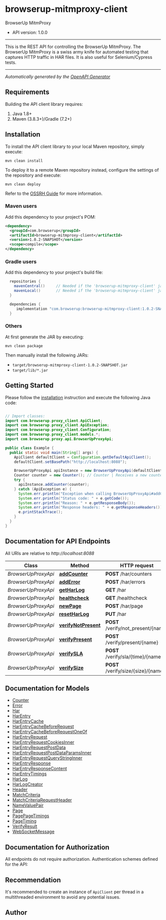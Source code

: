 # browserup-mitmproxy-client

BrowserUp MitmProxy
- API version: 1.0.0

___
This is the REST API for controlling the BrowserUp MitmProxy.
The BrowserUp MitmProxy is a swiss army knife for automated testing that
captures HTTP traffic in HAR files. It is also useful for Selenium/Cypress tests.
___



*Automatically generated by the [OpenAPI Generator](https://openapi-generator.tech)*


## Requirements

Building the API client library requires:
1. Java 1.8+
2. Maven (3.8.3+)/Gradle (7.2+)

## Installation

To install the API client library to your local Maven repository, simply execute:

```shell
mvn clean install
```

To deploy it to a remote Maven repository instead, configure the settings of the repository and execute:

```shell
mvn clean deploy
```

Refer to the [OSSRH Guide](http://central.sonatype.org/pages/ossrh-guide.html) for more information.

### Maven users

Add this dependency to your project's POM:

```xml
<dependency>
  <groupId>com.browserup</groupId>
  <artifactId>browserup-mitmproxy-client</artifactId>
  <version>1.0.2-SNAPSHOT</version>
  <scope>compile</scope>
</dependency>
```

### Gradle users

Add this dependency to your project's build file:

```groovy
  repositories {
    mavenCentral()     // Needed if the 'browserup-mitmproxy-client' jar has been published to maven central.
    mavenLocal()       // Needed if the 'browserup-mitmproxy-client' jar has been published to the local maven repo.
  }

  dependencies {
     implementation "com.browserup:browserup-mitmproxy-client:1.0.2-SNAPSHOT"
  }
```

### Others

At first generate the JAR by executing:

```shell
mvn clean package
```

Then manually install the following JARs:

* `target/browserup-mitmproxy-client-1.0.2-SNAPSHOT.jar`
* `target/lib/*.jar`

## Getting Started

Please follow the [installation](#installation) instruction and execute the following Java code:

```java

// Import classes:
import com.browserup.proxy_client.ApiClient;
import com.browserup.proxy_client.ApiException;
import com.browserup.proxy_client.Configuration;
import com.browserup.proxy_client.models.*;
import com.browserup.proxy.api.BrowserUpProxyApi;

public class Example {
  public static void main(String[] args) {
    ApiClient defaultClient = Configuration.getDefaultApiClient();
    defaultClient.setBasePath("http://localhost:8088");

    BrowserUpProxyApi apiInstance = new BrowserUpProxyApi(defaultClient);
    Counter counter = new Counter(); // Counter | Receives a new counter to add. The counter is stored, under the hood, in an array in the har under the _counters key
    try {
      apiInstance.addCounter(counter);
    } catch (ApiException e) {
      System.err.println("Exception when calling BrowserUpProxyApi#addCounter");
      System.err.println("Status code: " + e.getCode());
      System.err.println("Reason: " + e.getResponseBody());
      System.err.println("Response headers: " + e.getResponseHeaders());
      e.printStackTrace();
    }
  }
}

```

## Documentation for API Endpoints

All URIs are relative to *http://localhost:8088*

Class | Method | HTTP request | Description
------------ | ------------- | ------------- | -------------
*BrowserUpProxyApi* | [**addCounter**](docs/BrowserUpProxyApi.md#addCounter) | **POST** /har/counters | 
*BrowserUpProxyApi* | [**addError**](docs/BrowserUpProxyApi.md#addError) | **POST** /har/errors | 
*BrowserUpProxyApi* | [**getHarLog**](docs/BrowserUpProxyApi.md#getHarLog) | **GET** /har | 
*BrowserUpProxyApi* | [**healthcheck**](docs/BrowserUpProxyApi.md#healthcheck) | **GET** /healthcheck | 
*BrowserUpProxyApi* | [**newPage**](docs/BrowserUpProxyApi.md#newPage) | **POST** /har/page | 
*BrowserUpProxyApi* | [**resetHarLog**](docs/BrowserUpProxyApi.md#resetHarLog) | **PUT** /har | 
*BrowserUpProxyApi* | [**verifyNotPresent**](docs/BrowserUpProxyApi.md#verifyNotPresent) | **POST** /verify/not_present/{name} | 
*BrowserUpProxyApi* | [**verifyPresent**](docs/BrowserUpProxyApi.md#verifyPresent) | **POST** /verify/present/{name} | 
*BrowserUpProxyApi* | [**verifySLA**](docs/BrowserUpProxyApi.md#verifySLA) | **POST** /verify/sla/{time}/{name} | 
*BrowserUpProxyApi* | [**verifySize**](docs/BrowserUpProxyApi.md#verifySize) | **POST** /verify/size/{size}/{name} | 


## Documentation for Models

 - [Counter](docs/Counter.md)
 - [Error](docs/Error.md)
 - [Har](docs/Har.md)
 - [HarEntry](docs/HarEntry.md)
 - [HarEntryCache](docs/HarEntryCache.md)
 - [HarEntryCacheBeforeRequest](docs/HarEntryCacheBeforeRequest.md)
 - [HarEntryCacheBeforeRequestOneOf](docs/HarEntryCacheBeforeRequestOneOf.md)
 - [HarEntryRequest](docs/HarEntryRequest.md)
 - [HarEntryRequestCookiesInner](docs/HarEntryRequestCookiesInner.md)
 - [HarEntryRequestPostData](docs/HarEntryRequestPostData.md)
 - [HarEntryRequestPostDataParamsInner](docs/HarEntryRequestPostDataParamsInner.md)
 - [HarEntryRequestQueryStringInner](docs/HarEntryRequestQueryStringInner.md)
 - [HarEntryResponse](docs/HarEntryResponse.md)
 - [HarEntryResponseContent](docs/HarEntryResponseContent.md)
 - [HarEntryTimings](docs/HarEntryTimings.md)
 - [HarLog](docs/HarLog.md)
 - [HarLogCreator](docs/HarLogCreator.md)
 - [Header](docs/Header.md)
 - [MatchCriteria](docs/MatchCriteria.md)
 - [MatchCriteriaRequestHeader](docs/MatchCriteriaRequestHeader.md)
 - [NameValuePair](docs/NameValuePair.md)
 - [Page](docs/Page.md)
 - [PagePageTimings](docs/PagePageTimings.md)
 - [PageTiming](docs/PageTiming.md)
 - [VerifyResult](docs/VerifyResult.md)
 - [WebSocketMessage](docs/WebSocketMessage.md)


## Documentation for Authorization

All endpoints do not require authorization.
Authentication schemes defined for the API:

## Recommendation

It's recommended to create an instance of `ApiClient` per thread in a multithreaded environment to avoid any potential issues.

## Author



